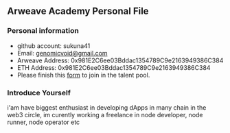 ## Arweave Academy Personal File

### Personal information

- github account: sukuna41
- Email: genomicvoid@gmail.com
- Arweave Address: 0x981E2C6ee03Bddac1354789C9e2163949386C384
- ETH Address: 0x981E2C6ee03Bddac1354789C9e2163949386C384
- Please finish this [form](https://docs.google.com/forms/d/e/1FAIpQLSfWA5fIIcBgmRppm3jNz5vmf9Mai_QMVil-2pO4r7YKn_Zhtw/viewform?usp=sf_link) to join in the talent pool.

### Introduce Yourself

i'am have biggest enthusiast in developing dApps in many chain in the web3 circle, im curently working a freelance in node developer, node runner, node operator etc
